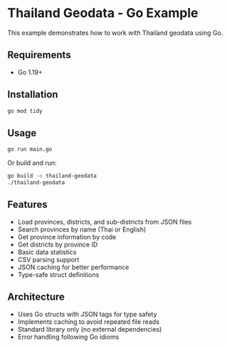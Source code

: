# Thailand Geodata - Go Example

This example demonstrates how to work with Thailand geodata using Go.

## Requirements

- Go 1.19+

## Installation

```bash
go mod tidy
```

## Usage

```bash
go run main.go
```

Or build and run:

```bash
go build -o thailand-geodata
./thailand-geodata
```

## Features

- Load provinces, districts, and sub-districts from JSON files
- Search provinces by name (Thai or English)
- Get province information by code
- Get districts by province ID
- Basic data statistics
- CSV parsing support
- JSON caching for better performance
- Type-safe struct definitions

## Architecture

- Uses Go structs with JSON tags for type safety
- Implements caching to avoid repeated file reads
- Standard library only (no external dependencies)
- Error handling following Go idioms